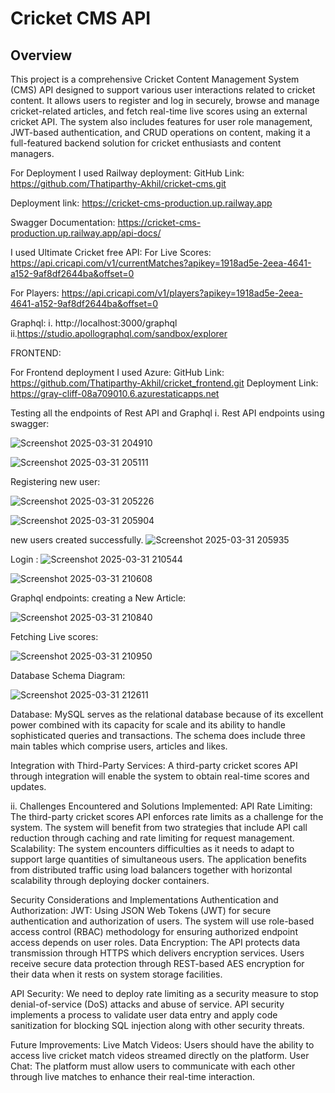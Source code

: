 # Cricket CMS API

## Overview
This project is a comprehensive Cricket Content Management System (CMS) API designed to support various user interactions related to cricket content. It allows users to register and log in securely, browse and manage cricket-related articles, and fetch real-time live scores using an external cricket API. The system also includes features for user role management, JWT-based authentication, and CRUD operations on content, making it a full-featured backend solution for cricket enthusiasts and content managers.

For Deployment I used Railway deployment:
GitHub Link: https://github.com/Thatiparthy-Akhil/cricket-cms.git


Deployment link: https://cricket-cms-production.up.railway.app


Swagger Documentation: https://cricket-cms-production.up.railway.app/api-docs/


I used Ultimate Cricket free API: 
For Live Scores:
https://api.cricapi.com/v1/currentMatches?apikey=1918ad5e-2eea-4641-a152-9af8df2644ba&offset=0


For Players: 
https://api.cricapi.com/v1/players?apikey=1918ad5e-2eea-4641-a152-9af8df2644ba&offset=0


Graphql:
i. http://localhost:3000/graphql
ii.https://studio.apollographql.com/sandbox/explorer


FRONTEND:

For Frontend deployment I used Azure:
GitHub Link:  https://github.com/Thatiparthy-Akhil/cricket_frontend.git
Deployment Link: https://gray-cliff-08a709010.6.azurestaticapps.net


Testing all the endpoints of Rest API and Graphql
i. Rest API endpoints using swagger:
 
![Screenshot 2025-03-31 204910](https://github.com/user-attachments/assets/662561e1-2020-40eb-9ce2-21743fa5ce05)

 ![Screenshot 2025-03-31 205111](https://github.com/user-attachments/assets/14344eb8-bf6a-4ff1-bf1d-cffa18b4fe25)


Registering new user:
 
 ![Screenshot 2025-03-31 205226](https://github.com/user-attachments/assets/44889380-f888-4753-9ced-7c14fa139b52)

![Screenshot 2025-03-31 205904](https://github.com/user-attachments/assets/27d339ba-ba79-4c4d-a123-275969292777)


new users created successfully.
![Screenshot 2025-03-31 205935](https://github.com/user-attachments/assets/e4c13809-32e2-492c-b0ce-1438b809d4ce)


Login :
 ![Screenshot 2025-03-31 210544](https://github.com/user-attachments/assets/3a331eda-07cd-476f-86cf-dbd678cadd51)

![Screenshot 2025-03-31 210608](https://github.com/user-attachments/assets/d0511186-2517-4024-bdfa-99274d1032c8)



 





Graphql endpoints:
creating a New Article:

 ![Screenshot 2025-03-31 210840](https://github.com/user-attachments/assets/534b399b-2ed6-40f7-98fe-2f381c0deaf8)

Fetching Live scores:
 

![Screenshot 2025-03-31 210950](https://github.com/user-attachments/assets/336ad603-00a0-41a0-8175-001d6e303040)



Database Schema Diagram:
 
![Screenshot 2025-03-31 212611](https://github.com/user-attachments/assets/75dfc62c-85a5-4bd2-b45c-b7c0bb38e848)



 Database: 
MySQL serves as the relational database because of its excellent power combined with its capacity for scale and its ability to handle sophisticated queries and transactions. The schema does include three main tables which comprise users, articles and likes.


 Integration with Third-Party Services: 
A third-party cricket scores API through integration will enable the system to obtain real-time scores and updates.


ii.	Challenges Encountered and Solutions Implemented:
API Rate Limiting: The third-party cricket scores API enforces rate limits as a challenge for the system. The system will benefit from two strategies that include API call reduction through caching and rate limiting for request management.
 Scalability: The system encounters difficulties as it needs to adapt to support large quantities of simultaneous users. The application benefits from distributed traffic using load balancers together with horizontal scalability through deploying docker containers.


 

Security Considerations and Implementations
 Authentication and Authorization: JWT: Using JSON Web Tokens (JWT) for secure authentication and authorization of users. The system will use role-based access control (RBAC) methodology for ensuring authorized endpoint access depends on user roles. 
Data Encryption: The API protects data transmission through HTTPS which delivers encryption services. Users receive secure data protection through REST-based AES encryption for their data when it rests on system storage facilities. 

API Security: We need to deploy rate limiting as a security measure to stop denial-of-service (DoS) attacks and abuse of service. API security implements a process to validate user data entry and apply code sanitization for blocking SQL injection along with other security threats.



Future Improvements:
Live Match Videos: Users should have the ability to access live cricket match videos streamed directly on the platform.
 User Chat: The platform must allow users to communicate with each other through live matches to enhance their real-time interaction.







